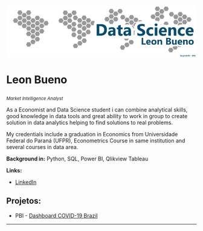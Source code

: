 
<p align="center">
  <img src="Banner - LB.png" >
</p>

# Leon Bueno
<sub>*Market Intelligence Analyst* 

As a Economist and Data Science student i can combine analytical skills, good knowledge in data tools and great ability to work in group to create solution in data analytics helping to find solutions to real problems.

My credentials include a graduation in Economics from Universidade Federal do Paraná (UFPR), Econometrics Course in same institution and several courses in data area.

**Background in:** Python, SQL, Power BI, Qlikview Tableau

**Links:**
* [LinkedIn](https://www.linkedin.com/in/leon-bueno-a85a32b8/)



## Projetos:

* PBI - [Dashboard COVID-19 Brazil](https://bityli.com/EZbiX)

---




